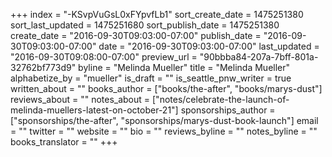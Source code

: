 +++
index = "-KSvpVuGsL0xFYpvfLb1"
sort_create_date = 1475251380
sort_last_updated = 1475251680
sort_publish_date = 1475251380
create_date = "2016-09-30T09:03:00-07:00"
publish_date = "2016-09-30T09:03:00-07:00"
date = "2016-09-30T09:03:00-07:00"
last_updated = "2016-09-30T09:08:00-07:00"
preview_url = "90bbba84-207a-7bff-801a-32762bf773d9"
byline = "Melinda Mueller"
title = "Melinda Mueller"
alphabetize_by = "mueller"
is_draft = ""
is_seattle_pnw_writer = true
written_about = ""
books_author = ["books/the-after", "books/marys-dust"]
reviews_about = ""
notes_about = ["notes/celebrate-the-launch-of-melinda-muellers-latest-on-october-21"]
sponsorships_author = ["sponsorships/the-after", "sponsorships/marys-dust-book-launch"]
email = ""
twitter = ""
website = ""
bio = ""
reviews_byline = ""
notes_byline = ""
books_translator = ""
+++
